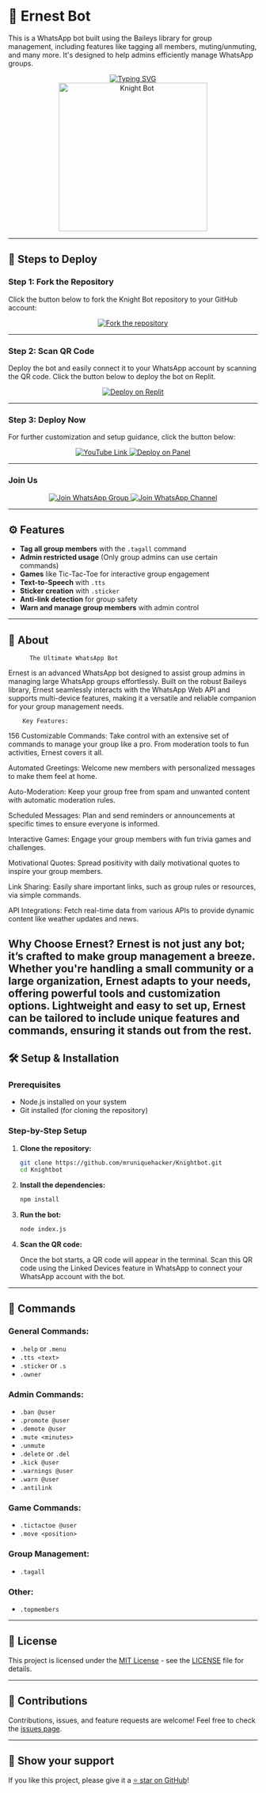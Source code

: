 # 🤖 Ernest Bot

This is a WhatsApp bot built using the Baileys library for group management, including features like tagging all members, muting/unmuting, and many more. It's designed to help admins efficiently manage WhatsApp groups.

<div align="center"> 
  <a href="https://git.io/typing-svg"> 
    <img src="https://readme-typing-svg.demolab.com?font=Ribeye&size=50&pause=1000&color=33ff00&center=true&width=910&height=100&lines=Knight-Bot;Multi+Device+Whatsapp+Bot;Coded+By+Ernest" alt="Typing SVG" />
  </a> 
</div> 

<div align="center"> 
  <a href="https://youtube.com/@mr_unique_hacker"> 
    <img src="https://github.com/mruniquehacker/Knightbot/blob/master/assets/bot_image.jpg" alt="Knight Bot" height="300"> 
  </a> 
</div>

---

## 🚀 Steps to Deploy

### Step 1: Fork the Repository

Click the button below to fork the Knight Bot repository to your GitHub account:

<div align="center">
  <a href="https://github.com/mruniquehacker/Knightbot/fork">
    <img src="https://img.shields.io/badge/Fork-Repository-blue?style=for-the-badge" alt="Fork the repository"/>
  </a>
</div>

---

### Step 2: Scan QR Code

Deploy the bot and easily connect it to your WhatsApp account by scanning the QR code. Click the button below to deploy the bot on Replit.

<div align="center">
  <a href="https://replit.com/github/mruniquehacker/Knightbot">
    <img src="https://img.shields.io/badge/Scan%20QR%20Code-Replit-success?style=for-the-badge" alt="Deploy on Replit"/>
  </a>
</div>

---

### Step 3: Deploy Now

For further customization and setup guidance, click the button below:

<div align="center">
  <a href="https://youtu.be/OYyaXzeNayA">
    <img src="https://img.shields.io/badge/Deploy Tutorial-dc3545?style=for-the-badge&logo=youtube" alt="YouTube Link"/>
  </a>
  <a href="https://bot-hosting.net/?aff=1068419752923508776">
    <img src="https://img.shields.io/badge/Deploy on Panel-28a745?style=for-the-badge" alt="Deploy on Panel"/>
  </a>
</div>



---

### Join Us

<div align="center">
  <a href="https://chat.whatsapp.com/FAJjIZY3a09Ck73ydqMs4E">
    <img src="https://img.shields.io/badge/Join%20WhatsApp%20Group-25D366?style=for-the-badge&logo=whatsapp&logoColor=white" alt="Join WhatsApp Group"/>
  </a>
  <a href="https://whatsapp.com/channel/0029Vau9v060G0Xb9fYbnc3S">
    <img src="https://img.shields.io/badge/Join%20WhatsApp%20Channel-25D366?style=for-the-badge&logo=whatsapp&logoColor=white" alt="Join WhatsApp Channel"/>
  </a>
</div>


---

## ⚙️ Features

- **Tag all group members** with the `.tagall` command
- **Admin restricted usage** (Only group admins can use certain commands)
- **Games** like Tic-Tac-Toe for interactive group engagement
- **Text-to-Speech** with `.tts`
- **Sticker creation** with `.sticker`
- **Anti-link detection** for group safety
- **Warn and manage group members** with admin control

---

## 📖 About

          The Ultimate WhatsApp Bot
Ernest is an advanced WhatsApp bot designed to assist group admins in managing large WhatsApp groups effortlessly. Built on the robust Baileys library, Ernest seamlessly interacts with the WhatsApp Web API and supports multi-device features, making it a versatile and reliable companion for your group management needs.

        Key Features:
156 Customizable Commands: Take control with an extensive set of commands to manage your group like a pro. From moderation tools to fun activities, Ernest covers it all.

Automated Greetings: Welcome new members with personalized messages to make them feel at home.

Auto-Moderation: Keep your group free from spam and unwanted content with automatic moderation rules.

Scheduled Messages: Plan and send reminders or announcements at specific times to ensure everyone is informed.

Interactive Games: Engage your group members with fun trivia games and challenges.

Motivational Quotes: Spread positivity with daily motivational quotes to inspire your group members.

Link Sharing: Easily share important links, such as group rules or resources, via simple commands.

API Integrations: Fetch real-time data from various APIs to provide dynamic content like weather updates and news.

Why Choose Ernest?
Ernest is not just any bot; it’s crafted to make group management a breeze. Whether you're handling a small community or a large organization, Ernest adapts to your needs, offering powerful tools and customization options. Lightweight and easy to set up, Ernest can be tailored to include unique features and commands, ensuring it stands out from the rest.
---

## 🛠️ Setup & Installation

### Prerequisites

- Node.js installed on your system
- Git installed (for cloning the repository)

### Step-by-Step Setup

1. **Clone the repository:**

    ```bash
    git clone https://github.com/mruniquehacker/Knightbot.git
    cd Knightbot
    ```

2. **Install the dependencies:**

    ```bash
    npm install
    ```

3. **Run the bot:**

    ```bash
    node index.js
    ```

4. **Scan the QR code:**

    Once the bot starts, a QR code will appear in the terminal. Scan this QR code using the Linked Devices feature in WhatsApp to connect your WhatsApp account with the bot.

---

## 📝 Commands

### General Commands:

- `.help` or `.menu`
- `.tts <text>`
- `.sticker` or `.s`
- `.owner`

### Admin Commands:

- `.ban @user`
- `.promote @user`
- `.demote @user`
- `.mute <minutes>`
- `.unmute`
- `.delete` or `.del`
- `.kick @user`
- `.warnings @user`
- `.warn @user`
- `.antilink`

### Game Commands:

- `.tictactoe @user`
- `.move <position>`

### Group Management:

- `.tagall`

### Other:

- `.topmembers`

---

## 📄 License

This project is licensed under the [MIT License](https://opensource.org/licenses/MIT) - see the [LICENSE](https://github.com/mruniquehacker/Knightbot/blob/main/LICENSE) file for details.

---

## 🙌 Contributions

Contributions, issues, and feature requests are welcome! Feel free to check the [issues page](https://github.com/mruniquehacker/Knightbot/issues).

---

## 🌟 Show your support

If you like this project, please give it a [⭐️ star on GitHub](https://github.com/mruniquehacker/Knightbot)!
